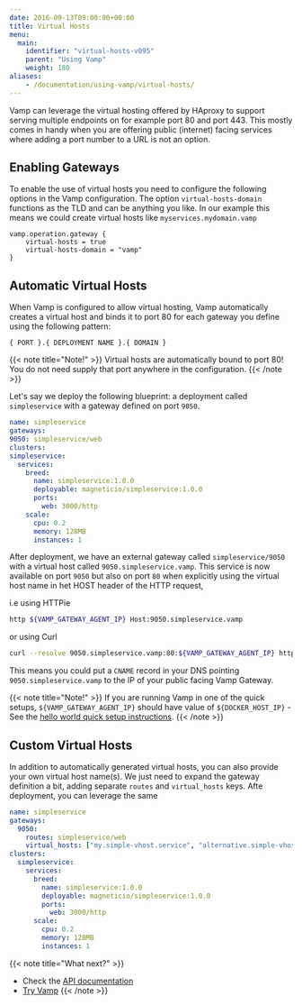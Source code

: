 ```yaml
---
date: 2016-09-13T09:00:00+00:00
title: Virtual Hosts
menu:
  main:
    identifier: "virtual-hosts-v095"
    parent: "Using Vamp"
    weight: 180
aliases:
    - /documentation/using-vamp/virtual-hosts/
---
```


Vamp can leverage the virtual hosting offered by HAproxy to support serving multiple endpoints on for example port 80 
and port 443. This mostly comes in handy when you are offering public (internet) facing services where adding a port number
to a URL is not an option.

## Enabling Gateways 

To enable the use of virtual hosts you need to configure the following options in the Vamp configuration.
The option `virtual-hosts-domain` functions as the TLD and can be anything you like. In our example this means we could
create virtual hosts like `myservices.mydomain.vamp`

```
vamp.operation.gateway {
    virtual-hosts = true
    virtual-hosts-domain = "vamp"
}
```

## Automatic Virtual Hosts

When Vamp is configured to allow virtual hosting, Vamp automatically creates a virtual host and binds it to port 80 
for each gateway you define using the following pattern:

```
{ PORT }.{ DEPLOYMENT NAME }.{ DOMAIN }
```

{{< note title="Note!" >}}
Virtual hosts are automatically bound to port 80! You do not need supply that port anywhere in the configuration.
{{< /note >}}


Let's say we deploy the following blueprint: a deployment called `simpleservice` with a gateway defined on port `9050`.

```yaml
name: simpleservice
gateways:
9050: simpleservice/web
clusters:
simpleservice:
  services:
    breed:
      name: simpleservice:1.0.0
      deployable: magneticio/simpleservice:1.0.0
      ports:
        web: 3000/http
    scale:
      cpu: 0.2
      memory: 128MB
      instances: 1
```

After deployment, we have an external gateway called `simpleservice/9050` with a virtual host called `9050.simpleservice.vamp`.
This service is now available on port `9050` but also on port `80` when explicitly using the virtual host name in het HOST
header of the HTTP request, 

i.e using HTTPie

```bash
http ${VAMP_GATEWAY_AGENT_IP} Host:9050.simpleservice.vamp 
```

or using Curl

```bash
curl --resolve 9050.simpleservice.vamp:80:${VAMP_GATEWAY_AGENT_IP} http://9050.simpleservice.vamp
```

This means you could put a `CNAME` record in your DNS pointing `9050.simpleservice.vamp` to the IP of your public facing 
Vamp Gateway. 

{{< note title="Note!" >}}
If you are running Vamp in one of the quick setups, `${VAMP_GATEWAY_AGENT_IP}` should have value of `${DOCKER_HOST_IP}` - See the [hello world quick setup instructions](/documentation/installation/hello-world#step-2-run-vamp).
{{< /note >}}


## Custom Virtual Hosts

In addition to automatically generated virtual hosts, you can also provide your own virtual host name(s). We just need to 
expand the gateway definition a bit, adding separate `routes` and `virtual_hosts` keys. Afte deployment, you can leverage
the same 

```yaml
name: simpleservice
gateways:
  9050:
    routes: simpleservice/web
    virtual_hosts: ["my.simple-vhost.service", "alternative.simple-vhost.name"]
clusters:
  simpleservice:
    services:
      breed:
        name: simpleservice:1.0.0
        deployable: magneticio/simpleservice:1.0.0
        ports:
          web: 3000/http
      scale:
        cpu: 0.2
        memory: 128MB
        instances: 1
```

{{< note title="What next?" >}}
* Check the [API documentation](/documentation/api/v0.9.5/api-reference)
* [Try Vamp](/documentation/installation/hello-world)
{{< /note >}}
